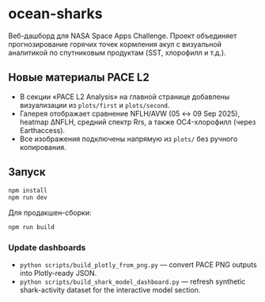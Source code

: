 ﻿# ocean-sharks

Веб-дашборд для NASA Space Apps Challenge. Проект объединяет прогнозирование горячих точек кормления акул с визуальной аналитикой по спутниковым продуктам (SST, хлорофилл и т.д.).

## Новые материалы PACE L2
- В секции «PACE L2 Analysis» на главной странице добавлены визуализации из `plots/first` и `plots/second`.
- Галерея отображает сравнение NFLH/AVW (05 ↔ 09 Sep 2025), heatmap ∆NFLH, средний спектр Rrs, а также OC4-хлорофилл (через Earthaccess).
- Все изображения подключены напрямую из `plots/` без ручного копирования.

## Запуск
```bash
npm install
npm run dev
```

Для продакшен-сборки:
```bash
npm run build
```

### Update dashboards
- `python scripts/build_plotly_from_png.py` — convert PACE PNG outputs into Plotly-ready JSON.
- `python scripts/build_shark_model_dashboard.py` — refresh synthetic shark-activity dataset for the interactive model section.

